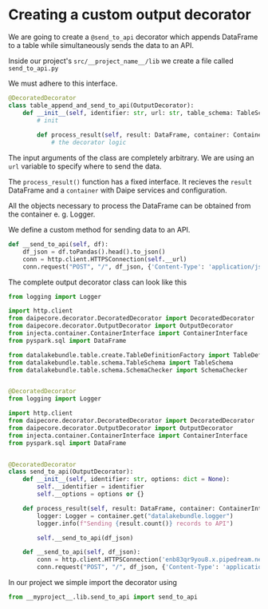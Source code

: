 # Creating a custom output decorator

We are going to create a `@send_to_api` decorator which appends DataFrame to a table while simultaneously sends the data to an API.

Inside our project's `src/__project_name__/lib` we create a file called `send_to_api.py`

We must adhere to this interface. 

```python
@DecoratedDecorator
class table_append_and_send_to_api(OutputDecorator):
    def __init__(self, identifier: str, url: str, table_schema: TableSchema = None, options: dict = None):
        # init
        
        def process_result(self, result: DataFrame, container: ContainerInterface):
            # the decorator logic
```

The input arguments of the class are completely arbitrary. We are using an `url` variable to specify where to send the data.

The `process_result()` function has a fixed interface. It recieves the `result` DataFrame and a `container` with Daipe services and configuration.

All the objects necessary to process the DataFrame can be obtained from the container e. g. Logger.

We define a custom method for sending data to an API.

```python
def __send_to_api(self, df):
    df_json = df.toPandas().head().to_json()
    conn = http.client.HTTPSConnection(self.__url)
    conn.request("POST", "/", df_json, {'Content-Type': 'application/json'})
```

The complete output decorator class can look like this

```python
from logging import Logger

import http.client
from daipecore.decorator.DecoratedDecorator import DecoratedDecorator
from daipecore.decorator.OutputDecorator import OutputDecorator
from injecta.container.ContainerInterface import ContainerInterface
from pyspark.sql import DataFrame

from datalakebundle.table.create.TableDefinitionFactory import TableDefinitionFactory
from datalakebundle.table.schema.TableSchema import TableSchema
from datalakebundle.table.schema.SchemaChecker import SchemaChecker


@DecoratedDecorator
from logging import Logger

import http.client
from daipecore.decorator.DecoratedDecorator import DecoratedDecorator
from daipecore.decorator.OutputDecorator import OutputDecorator
from injecta.container.ContainerInterface import ContainerInterface
from pyspark.sql import DataFrame


@DecoratedDecorator
class send_to_api(OutputDecorator):
    def __init__(self, identifier: str, options: dict = None):
        self.__identifier = identifier
        self.__options = options or {}

    def process_result(self, result: DataFrame, container: ContainerInterface):
        logger: Logger = container.get("datalakebundle.logger")
        logger.info(f"Sending {result.count()} records to API")

        self.__send_to_api(df_json)

    def __send_to_api(self, df_json):
        conn = http.client.HTTPSConnection('enb83qr9you8.x.pipedream.net')
        conn.request("POST", "/", df_json, {'Content-Type': 'application/json'})

```

In our project we simple import the decorator using

```python
from __myproject__.lib.send_to_api import send_to_api
```
